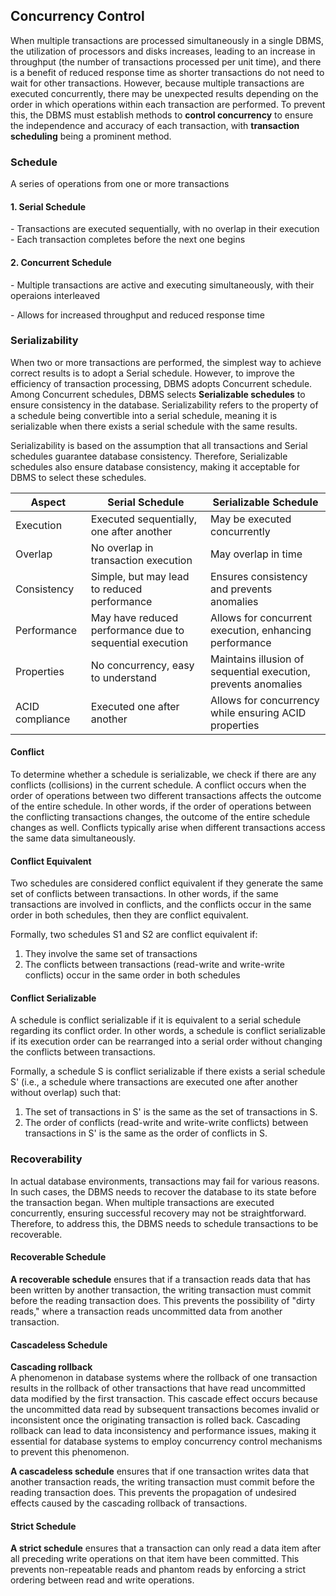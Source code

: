 ## **Concurrency Control**

When multiple transactions are processed simultaneously in a single DBMS, the utilization of processors and disks increases, leading to an increase in throughput (the number of transactions processed per unit time), and there is a benefit of reduced response time as shorter transactions do not need to wait for other transactions. However, because multiple transactions are executed concurrently, there may be unexpected results depending on the order in which operations within each transaction are performed. To prevent this, the DBMS must establish methods to **control concurrency** to ensure the independence and accuracy of each transaction, with **transaction scheduling** being a prominent method.

### **Schedule**

A series of operations from one or more transactions

#### **1\. Serial Schedule**

\- Transactions are executed sequentially, with no overlap in their execution  
\- Each transaction completes before the next one begins

#### **2\. Concurrent Schedule**

\- Multiple transactions are active and executing simultaneously, with their operaions interleaved

\- Allows for increased throughput and reduced response time  

### **Serializability**

When two or more transactions are performed, the simplest way to achieve correct results is to adopt a Serial schedule. However, to improve the efficiency of transaction processing, DBMS adopts Concurrent schedule. Among Concurrent schedules, DBMS selects **Serializable schedules** to ensure consistency in the database. Serializability refers to the property of a schedule being convertible into a serial schedule, meaning it is serializable when there exists a serial schedule with the same results.

Serializability is based on the assumption that all transactions and Serial schedules guarantee database consistency. Therefore, Serializable schedules also ensure database consistency, making it acceptable for DBMS to select these schedules.

| **Aspect** | **Serial Schedule** | **Serializable Schedule** |
| --- | --- | --- |
| Execution | Executed sequentially, one after another | May be executed concurrently |
| Overlap | No overlap in transaction execution | May overlap in time |
| Consistency | Simple, but may lead to reduced performance | Ensures consistency and prevents anomalies |
| Performance | May have reduced performance due to   sequential execution | Allows for concurrent execution,   enhancing performance |
| Properties | No concurrency, easy to understand | Maintains illusion of sequential execution, prevents anomalies |
| ACID compliance | Executed one after another | Allows for concurrency while ensuring ACID properties |

#### **Conflict**

To determine whether a schedule is serializable, we check if there are any conflicts (collisions) in the current schedule. A conflict occurs when the order of operations between two different transactions affects the outcome of the entire schedule. In other words, if the order of operations between the conflicting transactions changes, the outcome of the entire schedule changes as well. Conflicts typically arise when different transactions access the same data simultaneously.

#### **Conflict Equivalent**

Two schedules are considered conflict equivalent if they generate the same set of conflicts between transactions. In other words, if the same transactions are involved in conflicts, and the conflicts occur in the same order in both schedules, then they are conflict equivalent.

Formally, two schedules S1 and S2 are conflict equivalent if:

1.  They involve the same set of transactions
2.  The conflicts between transactions (read-write and write-write conflicts) occur in the same order in both schedules

#### **Conflict Serializable**

A schedule is conflict serializable if it is equivalent to a serial schedule regarding its conflict order. In other words, a schedule is conflict serializable if its execution order can be rearranged into a serial order without changing the conflicts between transactions.

Formally, a schedule S is conflict serializable if there exists a serial schedule S' (i.e., a schedule where transactions are executed one after another without overlap) such that:

1.  The set of transactions in S' is the same as the set of transactions in S.
2.  The order of conflicts (read-write and write-write conflicts) between transactions in S' is the same as the order of conflicts in S.

### **Recoverability**

In actual database environments, transactions may fail for various reasons. In such cases, the DBMS needs to recover the database to its state before the transaction began. When multiple transactions are executed concurrently, ensuring successful recovery may not be straightforward. Therefore, to address this, the DBMS needs to schedule transactions to be recoverable.

#### **Recoverable Schedule**

**A recoverable schedule** ensures that if a transaction reads data that has been written by another transaction, the writing transaction must commit before the reading transaction does. This prevents the possibility of "dirty reads," where a transaction reads uncommitted data from another transaction.

#### **Cascadeless Schedule**

**Cascading rollback**  
A phenomenon in database systems where the rollback of one transaction results in the rollback of other transactions that have read uncommitted data modified by the first transaction. This cascade effect occurs because the uncommitted data read by subsequent transactions becomes invalid or inconsistent once the originating transaction is rolled back. Cascading rollback can lead to data inconsistency and performance issues, making it essential for database systems to employ concurrency control mechanisms to prevent this phenomenon.

**A cascadeless schedule** ensures that if one transaction writes data that another transaction reads, the writing transaction must commit before the reading transaction does. This prevents the propagation of undesired effects caused by the cascading rollback of transactions.

#### **Strict Schedule**

**A strict schedule** ensures that a transaction can only read a data item after all preceding write operations on that item have been committed. This prevents non-repeatable reads and phantom reads by enforcing a strict ordering between read and write operations.
